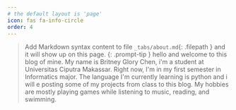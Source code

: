 ```yaml
---
# the default layout is 'page'
icon: fas fa-info-circle
order: 4
---
```


> Add Markdown syntax content to file `_tabs/about.md`{: .filepath } and it will show up on this page.
{: .prompt-tip }
hello and welcome to this blog of mine. My name is Britney Glory Chen, i'm a student at Universitas Ciputra Makassar. Right now, I'm in my first semester in Informatics major. The language I'm currently learning is python and i will e posting some of my projects from class to this blog. My hobbies are mostly playing games while listening to music, reading, and swimming.